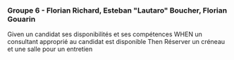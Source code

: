 ### Groupe 6 - Florian Richard, Esteban "Lautaro" Boucher, Florian Gouarin
Given un candidat ses disponibilités et ses compétences
WHEN un consultant approprié au candidat est disponible
Then Réserver un créneau et une salle pour un entretien
